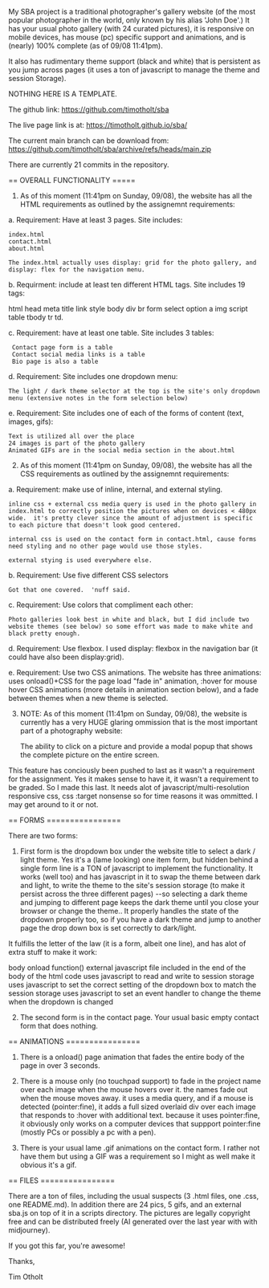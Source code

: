 My SBA project is a traditional photographer's gallery website (of the most popular photographer in the world, only known by his alias 'John Doe'.)  It has your usual photo gallery (with 24 curated pictures), it is responsive on mobile devices, has mouse (pc) specific support and animations, and is (nearly) 100% complete (as of 09/08 11:41pm).

It also has rudimentary theme support (black and white) that is persistent as you jump across pages (it uses a ton of javascript to manage the theme and session Storage).

NOTHING HERE IS A TEMPLATE.

The github link: https://github.com/timotholt/sba

The live page link is at: https://timotholt.github.io/sba/

The current main branch can be download from: https://github.com/timotholt/sba/archive/refs/heads/main.zip

There are currently 21 commits in the repository.

== OVERALL FUNCTIONALITY =====

1. As of this moment (11:41pm on Sunday, 09/08), the website has all the HTML requirements as outlined by the assignemnt requirements:

a. Requirement: Have at least 3 pages.  Site includes:

    index.html
    contact.html
    about.html

    The index.html actually uses display: grid for the photo gallery, and display: flex for the navigation menu.

b. Requirment: include at least ten different HTML tags.  Site includes 19 tags:

html head meta title link style body div br form select option a img script table tbody tr td.

c. Requirement: have at least one table.  Site includes 3 tables:

     Contact page form is a table
     Contact social media links is a table
     Bio page is also a table

d. Requirement: Site includes one dropdown menu:

    The light / dark theme selector at the top is the site's only dropdown menu (extensive notes in the form selection below)

e. Requirement: Site includes one of each of the forms of content (text, images, gifs):

    Text is utilized all over the place
    24 images is part of the photo gallery
    Animated GIFs are in the social media section in the about.html

2. As of this moment (11:41pm on Sunday, 09/08), the website has all the CSS requirements as outlined by the assignemnt requirements:

a. Requirement: make use of inline, internal, and external styling.

    inline css + external css media query is used in the photo gallery in index.html to correctly position the pictures when on devices < 480px wide.  it's pretty clever since the amount of adjustment is specific to each picture that doesn't look good centered.

    internal css is used on the contact form in contact.html, cause forms need styling and no other page would use those styles.

    external stying is used everywhere else.

b. Requirement: Use five different CSS selectors

    Got that one covered.  'nuff said.

c. Requirement: Use colors that compliment each other:

    Photo galleries look best in white and black, but I did include two website themes (see below) so some effort was made to make white and black pretty enough.

d. Requirement: Use flexbox.  I used display: flexbox in the navigation bar (it could have also been display:grid).

e. Requirement: Use two CSS animations.  The website has three animations: uses onload()+CSS for the page load "fade in" animation, :hover for mouse hover CSS animations (more details in animation section below), and a fade between themes when a new theme is selected.

3. NOTE: As of this moment (11:41pm on Sunday, 09/08), the website is currently has a very HUGE glaring ommission that is the most important part of a photography website:

    The ability to click on a picture and provide a modal popup that shows the complete picture on the entire screen.

This feature has conciously been pushed to last as it wasn't a requirement for the assignment. Yes it makes sense to have it, it wasn't a requirement to be graded.  So I made this last.  It needs alot of javascript/multi-resolution responsive css, css :target nonsense so for time reasons it was ommitted.  I may get around to it or not.

== FORMS ================

There are two forms:

1. First form is the dropdown box under the website title to select a dark / light theme. Yes it's a (lame looking) one item form, but hidden behind a single form line is a TON of javascript to implement the functionality.  It works (well too) and has javascript in it to swap the theme between dark and light, to write the theme to the site's session storage (to make it persist across the three different pages) --so selecting a dark theme and jumping to different page keeps the dark theme until you close your browser or change the theme..  It properly handles the state of the dropdown properly too, so if you have a dark theme and jump to another page the drop down box is set correctly to dark/light.

It fulfills the letter of the law (it is a form, albeit one line), and has alot of extra stuff to make it work:

body onload function()
external javascript file included in the end of the body of the html code
uses javascript to read and write to session storage
uses javascript to set the correct setting of the dropdown box to match the session storage
uses javascript to set an event handler to change the theme when the dropdown is changed

2. The second form is in the contact page.  Your usual basic empty contact form that does nothing.

== ANIMATIONS ================

1. There is a onload() page animation that fades the entire body of the page in over 3 seconds.

2. There is a mouse only (no touchpad support) to fade in the project name over each image when the mouse hovers over it.  the names fade out when the mouse moves away.  it uses a media query, and if a mouse is detected (pointer:fine), it adds a full sized overlaid div over each image that responds to :hover with additional text.  because it uses pointer:fine, it obviously only works on a computer devices that suppport pointer:fine (mostly PCs or possibly a pc with a pen).

3. There is your usual lame .gif animations on the contact form.  I rather not have them but using a GIF was a requirement so I might as well make it obvious it's a gif.

== FILES ================

There are a ton of files, including the usual suspects (3 .html files, one .css, one README.md).  In addition there are 24 pics, 5 gifs, and an external sba.js on top of it in a scripts directory.  The pictures are legally copyright free and can be distributed freely (AI generated over the last year with with midjourney).

If you got this far, you're awesome!

Thanks,

Tim Otholt



